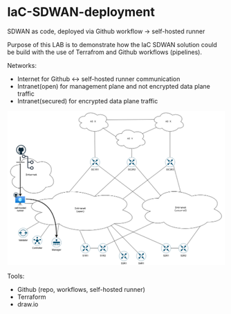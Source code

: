 # IaC-SDWAN-deployment
SDWAN as code, deployed via Github workflow -> self-hosted runner

Purpose of this LAB is to demonstrate how the IaC SDWAN solution could be build with the use of Terrafrom and Github workflows (pipelines).

Networks:
- Internet for Github <-> self-hosted runner communication
- Intranet(open) for management plane and not encrypted data plane traffic
- Intranet(secured) for encrypted data plane traffic

![alt text](drawings/lab_v05.png)  
  
<!--- 
![screenshot](drawings/lab_v01.png)
-->

Tools:
- Github (repo, workflows, self-hosted runner)
- Terraform
- draw.io


